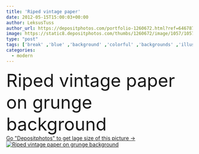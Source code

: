 ```yaml
---
title: 'Riped vintage paper'
date: 2012-05-15T15:00:03+00:00
author: LeksusTuss
author_url: https://depositphotos.com/portfolio-1260672.html?ref=64678756
image: https://static8.depositphotos.com/thumbs/1260672/image/1057/10572842/api_thumb_450.jpg?forcejpeg=true
type: "post"
tags: ['break' ,'blue' ,'background' ,'colorful' ,'backgrounds' ,'illustration' ,'design' ,'paper' ,'space' ,'decorative' ,'art' ,'abstract' ,'texture' ,'best' ,'cardboard' ,'board' ,'form' ,'pattern' ,'antique' ,'card' ,'grunge' ,'grungy' ,'old' ,'retro' ,'scrapbook' ,'vintage' ,'banner' ,'modern' ,'funky' ,'pretty' ,'backdrop' ,'creative' ,'wall' ,'ripped' ,'part' ,'plain' ,'shadow' ,'cover' ,'stationary' ,'template' ,'scratch' ,'trendy' ,'dirty' ,'crack' ,'rough' ,'page' ,'torn' ,'textures' ,'separate' ,'poster' ]
categories: 
  - modern
---
```

<div aling="center">
            <font size="60"> Riped vintage paper on grunge background</font>   
</div>
<div>
    <a href='https://depositphotos.com/10572842/stock-photo-riped-vintage-paper.html?ref=64678756' target=_blank > Go "Depositphotos" to get lage size of this picture ->
        <img href='https://depositphotos.com/10572842/stock-photo-riped-vintage-paper.html?ref=64678756' src='https://static8.depositphotos.com/1260672/1057/i/950/depositphotos_10572842-stock-photo-riped-vintage-paper.jpg?forcejpeg=true' alt='Riped vintage paper on grunge background' >
    </a>
</div>

